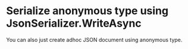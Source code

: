 # Serialize anonymous type using JsonSerializer.WriteAsync

You can also just create adhoc JSON document using anonymous type. 